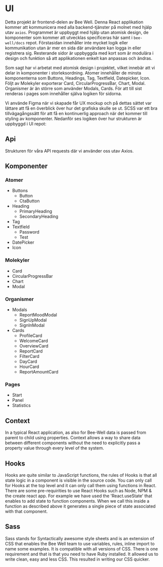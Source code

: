 # UI
Detta projekt är frontend-delen av Bee Well. Denna React applikation kommer att kommunicera med alla backend-tjänster på molnet med hjälp utav `axios`. Programmet är uppbyggt med hjälp utan atomisk design, de komponenter som kommer att utvecklas specificeras här samt i `bee-well/docs` repot. Förstasidan innehåller inte mycket logik eller kommunikation utan är mer en sida där användare kan logga in eller registrera sig. Resterande sidor är uppbyggda med kort som är modulära i design och funktion så att applikationen enkelt kan anpassas och ändras. 

Som sagt har vi arbetat med atomisk design i projektet, vilket innebär att vi delar in komponenter i storleksordning. Atomer innehåller de minsta komponenterna som Buttons, Headings, Tag, Textfield, Datepicker, Icon. Följt av Molekyler exporterar Card, CircularProgressBar, Chart, Modal. Organismer är än större som använder Modals, Cards. För att till sist renderas i pages som innehåller själva logiken för sidorna.

Vi använde Figma när vi skapade får UX mockup och på dettas sättet var lättare att få en överblick över hur det grafiska skulle se ut. SCSS var ett bra tillvägagångssätt för att få en kontinuerlig approach när det kommer till styling av komponenter. Nedanför ses logiken över hur strukturen är uppbyggd i UI repot: 

## Api 

Strukturen för våra API requests där vi använder oss utav Axios. 

## Komponenter
### Atomer
* Buttons 
  * Button 
  * CtaButton 
* Heading 
  * PrimaryHeading 
  * SecondaryHeading 
* Tag 
* Textfield 
  * Password 
  * Test 
* DatePicker 
* Icon 
### Molekyler
* Card 
* CircularProgressBar 
* Chart 
* Modal 
### Organismer
* Modals
  * ReportMoodModal 
  * SignUpModal 
  * SignInModal 
* Cards
  * ProfileCard 
  * WelcomeCard 
  * OverviewCard 
  * ReportCard 
  * FilterCard 
  * DayCard 
  * HourCard 
  * ReportAmountCard 
### Pages
* Start 
* Panel 
* Statistics 

## Context

In a typical React application, as also for Bee-Well data is passed from parent to child using properties. Context allows a way to share data between different components without the need to explicitly pass a property value through every level of the system.

## Hooks

Hooks are quite similar to JavaScript functions, the rules of Hooks is that all state logic in a component is visible in the source code. You can only call for Hooks at the top level and it can only call them using functions in React. There are some pre-requirities to use React Hooks such as Node, NPM & the create react app. For example we have used the 'React.useState' that enables to add state to function components. When we call this inside a function as described above it generates a single piece of state associated with that component. 

## Sass

Sass stands for Syntactically awesome style sheets and is an extension of CSS that enables the Bee Well team to use variables, rules, inline import to name some examples. It is compatible with all versions of CSS. There is one requirement and that is that you need to have Ruby installed. It allowed us to write clean, easy and less CSS. This resulted in writing our CSS quicker.
